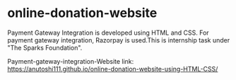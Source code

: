 # online-donation-website

Payment Gateway Integration is developed using HTML and CSS. For payment gateway integration, Razorpay is used.This is internship task under "The Sparks Foundation".

Payment-gateway-integration-Website link: https://anutoshi111.github.io/online-donation-website-using-HTML-CSS/
 

  

